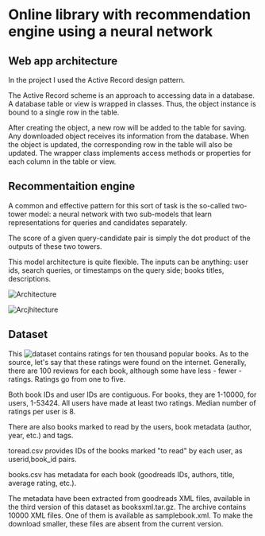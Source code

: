 # Online library with recommendation engine using a neural network 
## Web app architecture  

  In the project I used the Active Record design pattern. 
  
  The Active Record scheme is an approach to accessing data in a database. A database table or view is wrapped in classes. Thus, the object instance is bound to a single row in the table. 
  
  After creating the object, a new row will be added to the table for saving. Any downloaded object receives its information from the database. When the object is updated, the corresponding row in the table will also be updated. The wrapper class implements access methods or properties for each column in the table or view.
  

## Recommentaition engine  
  A common and effective pattern for this sort of task is the so-called two-tower model: a neural network with two sub-models that learn representations for queries and candidates separately. 
  
  The score of a given query-candidate pair is simply the dot product of the outputs of these two towers.  
  
  This model architecture is quite flexible. The inputs can be anything: user ids, search queries, or timestamps on the query side; books titles, descriptions.
  
  ![Architecture](https://1.bp.blogspot.com/-ww8cKT3nIb8/X2pdWAWWNmI/AAAAAAAADl8/pkeFRxizkXYbDGbOcaAnZkorjEuqtrabgCLcBGAsYHQ/s0/TF%2BRecommenders%2B06.gif")
  
  ![Arcjhitecture](https://github.com/vadimmoss/lib/blob/main/recomendation_engine/%D0%9D%D0%BE%D0%B2%D1%8B%D0%B9%20%D1%82%D0%BE%D1%87%D0%B5%D1%87%D0%BD%D1%8B%D0%B9%20%D1%80%D0%B8%D1%81%D1%83%D0%BD%D0%BE%D0%BA.bmp")

## Dataset  
  This ![dataset](ttps://www.kaggle.com/zygmunt/goodbooks-10k) contains ratings for ten thousand popular books. As to the source, let's say that these ratings were found on the internet. Generally, there are 100 reviews for each book, although some have less - fewer - ratings. Ratings go from one to five.
  
  Both book IDs and user IDs are contiguous. For books, they are 1-10000, for users, 1-53424. All users have made at least two ratings. Median number of ratings per user is 8.
  
  There are also books marked to read by the users, book metadata (author, year, etc.) and tags. 
  
  toread.csv provides IDs of the books marked "to read" by each user, as userid,book_id pairs.

books.csv has metadata for each book (goodreads IDs, authors, title, average rating, etc.).
  
  The metadata have been extracted from goodreads XML files, available in the third version of this dataset as booksxml.tar.gz. The archive contains 10000 XML files. One of them is available as samplebook.xml. To make the download smaller, these files are absent from the current version. 
  
